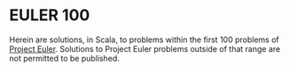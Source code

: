 # EULER 100
Herein are solutions, in Scala, to problems within the first 100 problems of [Project Euler](https://projecteuler.net).
Solutions to Project Euler problems outside of that range are not permitted to be published.